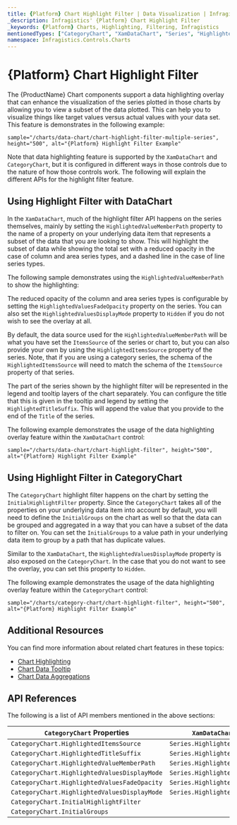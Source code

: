 ```yaml
---
title: {Platform} Chart Highlight Filter | Data Visualization | Infragistics
_description: Infragistics' {Platform} Chart Highlight Filter
_keywords: {Platform} Charts, Highlighting, Filtering, Infragistics
mentionedTypes: ["CategoryChart", "XamDataChart", "Series", "HighlightedValuesDisplayMode"]
namespace: Infragistics.Controls.Charts
---
```


# {Platform} Chart Highlight Filter

The {ProductName} Chart components support a data highlighting overlay that can enhance the visualization of the series plotted in those charts by allowing you to view a subset of the data plotted. This can help you to visualize things like target values versus actual values with your data set. This feature is demonstrates in the following example:

`sample="/charts/data-chart/chart-highlight-filter-multiple-series", height="500", alt="{Platform} Highlight Filter Example"`

Note that data highlighting feature is supported by the `XamDataChart` and `CategoryChart`, but it is configured in different ways in those controls due to the nature of how those controls work. The following will explain the different APIs for the highlight filter feature.

## Using Highlight Filter with DataChart

In the `XamDataChart`, much of the highlight filter API happens on the series themselves, mainly by setting the `HighlightedValueMemberPath` property to the name of a property on your underlying data item that represents a subset of the data that you are looking to show. This will highlight the subset of data while showing the total set with a reduced opacity in the case of column and area series types, and a dashed line in the case of line series types.

The following sample demonstrates using the `HighlightedValueMemberPath` to show the highlighting:

The reduced opacity of the column and area series types is configurable by setting the `HighlightedValuesFadeOpacity` property on the series. You can also set the `HighlightedValuesDisplayMode` property to `Hidden` if you do not wish to see the overlay at all.

By default, the data source used for the `HighlightedValueMemberPath` will be what you have set the `ItemsSource` of the series or chart to, but you can also provide your own by using the `HighlightedItemsSource` property of the series. Note, that if you are using a category series, the schema of the `HighlightedItemsSource` will need to match the schema of the `ItemsSource` property of that series.

The part of the series shown by the highlight filter will be represented in the legend and tooltip layers of the chart separately. You can configure the title that this is given in the tooltip and legend by setting the `HighlightedTitleSuffix`. This will append the value that you provide to the end of the `Title` of the series.

The following example demonstrates the usage of the data highlighting overlay feature within the `XamDataChart` control:

`sample="/charts/data-chart/chart-highlight-filter", height="500", alt="{Platform} Highlight Filter Example"`

## Using Highlight Filter in CategoryChart

The `CategoryChart` highlight filter happens on the chart by setting the `InitialHighlightFilter` property. Since the `CategoryChart` takes all of the properties on your underlying data item into account by default, you will need to define the `InitialGroups` on the chart as well so that the data can be grouped and aggregated in a way that you can have a subset of the data to filter on. You can set the `InitialGroups` to a value path in your underlying data item to group by a path that has duplicate values. 

<!-- Unsure of this part. Need to review -->
<!-- ????? The `InitialHighlightFilter` is done using OData filter query syntax. The syntax for this is an abbreviation of the filter operator. For example, if you wanted to have an InitialHighlightFilter of "Month not equals January" it would be represented as "Month ne 'January'"-->

Similar to the `XamDataChart`, the `HighlightedValuesDisplayMode` property is also exposed on the `CategoryChart`. In the case that you do not want to see the overlay, you can set this property to `Hidden`.

The following example demonstrates the usage of the data highlighting overlay feature within the `CategoryChart` control:

`sample="/charts/category-chart/chart-highlight-filter", height="500", alt="{Platform} Highlight Filter Example"`

<!-- TODO add new section that talks about how this feature also applies to Range, Financial series and the HighlightedValueMemberPath property corresponds to:
HighlightedHighMemberPath and HighlightedLowMemberPath in Range Series
HighlightedHighMemberPath, HighlightedLowMemberPath, HighlightedOpenMemberPath, HighlightedCloseMemberPath in Financial Series-->

## Additional Resources

You can find more information about related chart features in these topics:

- [Chart Highlighting](chart-highlighting.md)
- [Chart Data Tooltip](chart-data-tooltip.md)
- [Chart Data Aggregations](chart-data-aggregations.md)

## API References

The following is a list of API members mentioned in the above sections:


| `CategoryChart` Properties                    | `XamDataChart` Properties | 
| ----------------------------------------------|---------------------------|
| `CategoryChart.HighlightedItemsSource`        | `Series.HighlightedItemsSource`  |
| `CategoryChart.HighlightedTitleSuffix`        | `Series.HighlightedTitleSuffix`  | 
| `CategoryChart.HighlightedValueMemberPath`    | `Series.HighlightedValueMemberPath`     | 
| `CategoryChart.HighlightedValuesDisplayMode`  | `Series.HighlightedValuesDisplayMode`   | 
| `CategoryChart.HighlightedValuesFadeOpacity`  | `Series.HighlightedValuesFadeOpacity`   | 
| `CategoryChart.HighlightedValuesDisplayMode`  | `Series.HighlightedValuesDisplayMode`   | 
| `CategoryChart.InitialHighlightFilter`        |  |
| `CategoryChart.InitialGroups`                 |  |
